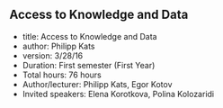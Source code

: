 ## Access to Knowledge and Data

- title: Access to Knowledge and Data
- author: Philipp Kats
- version: 3/28/16
- Duration: First semester (First Year)
- Total hours: 76 hours
- Author/lecturer: Philipp Kats, Egor Kotov
- Invited speakers: Elena Korotkova, Polina Kolozaridi